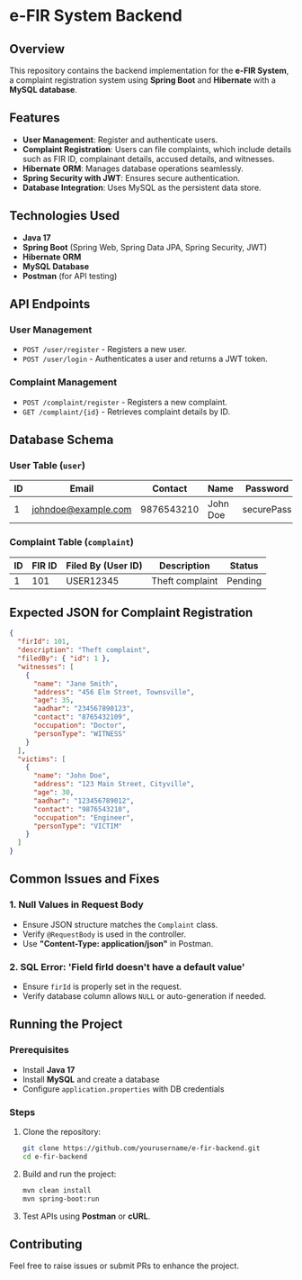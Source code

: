 # e-FIR System Backend

## Overview
This repository contains the backend implementation for the **e-FIR System**, a complaint registration system using **Spring Boot** and **Hibernate** with a **MySQL database**.

## Features
- **User Management**: Register and authenticate users.
- **Complaint Registration**: Users can file complaints, which include details such as FIR ID, complainant details, accused details, and witnesses.
- **Hibernate ORM**: Manages database operations seamlessly.
- **Spring Security with JWT**: Ensures secure authentication.
- **Database Integration**: Uses MySQL as the persistent data store.

## Technologies Used
- **Java 17**
- **Spring Boot** (Spring Web, Spring Data JPA, Spring Security, JWT)
- **Hibernate ORM**
- **MySQL Database**
- **Postman** (for API testing)

## API Endpoints
### User Management
- `POST /user/register` - Registers a new user.
- `POST /user/login` - Authenticates a user and returns a JWT token.

### Complaint Management
- `POST /complaint/register` - Registers a new complaint.
- `GET /complaint/{id}` - Retrieves complaint details by ID.

## Database Schema
### User Table (`user`)
| ID  | Email                | Contact     | Name     | Password      | Role    | User ID  |
|-----|----------------------|------------|----------|--------------|---------|----------|
| 1   | johndoe@example.com | 9876543210 | John Doe | securePass   | Citizen | USER12345 |

### Complaint Table (`complaint`)
| ID  | FIR ID | Filed By (User ID) | Description        | Status   |
|-----|--------|------------------|--------------------|----------|
| 1   | 101    | USER12345         | Theft complaint   | Pending  |

## Expected JSON for Complaint Registration
```json
{
  "firId": 101,
  "description": "Theft complaint",
  "filedBy": { "id": 1 },
  "witnesses": [
    {
      "name": "Jane Smith",
      "address": "456 Elm Street, Townsville",
      "age": 35,
      "aadhar": "234567890123",
      "contact": "8765432109",
      "occupation": "Doctor",
      "personType": "WITNESS"
    }
  ],
  "victims": [
    {
      "name": "John Doe",
      "address": "123 Main Street, Cityville",
      "age": 30,
      "aadhar": "123456789012",
      "contact": "9876543210",
      "occupation": "Engineer",
      "personType": "VICTIM"
    }
  ]
}
```

## Common Issues and Fixes
### 1. **Null Values in Request Body**
- Ensure JSON structure matches the `Complaint` class.
- Verify `@RequestBody` is used in the controller.
- Use **"Content-Type: application/json"** in Postman.

### 2. **SQL Error: 'Field firId doesn't have a default value'**
- Ensure `firId` is properly set in the request.
- Verify database column allows `NULL` or auto-generation if needed.

## Running the Project
### Prerequisites
- Install **Java 17**
- Install **MySQL** and create a database
- Configure `application.properties` with DB credentials

### Steps
1. Clone the repository:
   ```sh
   git clone https://github.com/yourusername/e-fir-backend.git
   cd e-fir-backend
   ```
2. Build and run the project:
   ```sh
   mvn clean install
   mvn spring-boot:run
   ```
3. Test APIs using **Postman** or **cURL**.

## Contributing
Feel free to raise issues or submit PRs to enhance the project.



